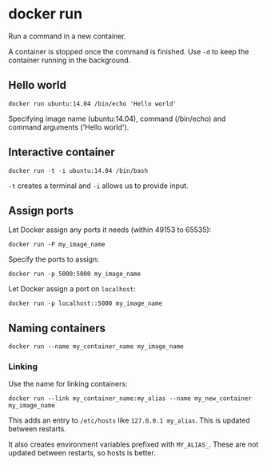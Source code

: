 # docker run

Run a command in a new container.

A container is stopped once the command is finished.
Use `-d` to keep the container running in the background.


## Hello world

	docker run ubuntu:14.04 /bin/echo 'Hello world'

Specifying image name (ubuntu:14.04), command (/bin/echo) and command
arguments ('Hello world').


## Interactive container

	docker run -t -i ubuntu:14.04 /bin/bash

`-t` creates a terminal and `-i` allows us to provide input.


## Assign ports

Let Docker assign any ports it needs (within 49153 to 65535):

	docker run -P my_image_name

Specify the ports to assign:

	docker run -p 5000:5000 my_image_name

Let Docker assign a port on `localhost`:

	docker run -p localhost::5000 my_image_name


## Naming containers

	docker run --name my_container_name my_image_name


### Linking

Use the name for linking containers:

	docker run --link my_container_name:my_alias --name my_new_container my_image_name

This adds an entry to `/etc/hosts` like `127.0.0.1 my_alias`.
This is updated between restarts.

It also creates environment variables prefixed with `MY_ALIAS_`.
These are not updated between restarts, so hosts is better.
